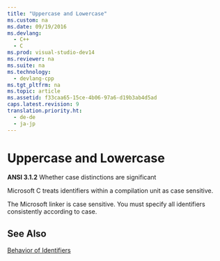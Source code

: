 ```yaml
---
title: "Uppercase and Lowercase"
ms.custom: na
ms.date: 09/19/2016
ms.devlang: 
  - C++
  - C
ms.prod: visual-studio-dev14
ms.reviewer: na
ms.suite: na
ms.technology: 
  - devlang-cpp
ms.tgt_pltfrm: na
ms.topic: article
ms.assetid: f33caa65-15ce-4b06-97a6-d19b3ab4d5ad
caps.latest.revision: 9
translation.priority.ht: 
  - de-de
  - ja-jp
---
```

# Uppercase and Lowercase
**ANSI 3.1.2** Whether case distinctions are significant  
  
 Microsoft C treats identifiers within a compilation unit as case sensitive.  
  
 The Microsoft linker is case sensitive. You must specify all identifiers consistently according to case.  
  
## See Also  
 [Behavior of Identifiers](../vs140/Behavior-of-Identifiers.md)